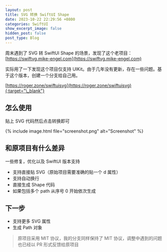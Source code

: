 ```yaml
---
layout: post
title: SVG 转换 SwiftUI Shape
date: 2023-10-22 22:29:56 +0800
categories: SwiftUI
show_excerpt_image: false
hidden_post: false
post_type: Blog
---
```


周末遇到了 SVG 转 SwiftUI Shape 的场景，发现了这个老项目：[https://swiftvg.mike-engel.com](https://swiftvg.mike-engel.com)

实际用了一下发现这个项目仅支持 UIKit。由于几年没有更新，存在一些问题。基于这个版本，创建一个分支给自己用。

[https://roger.zone/swiftuisvg](https://roger.zone/swiftuisvg){:target="\_blank"}

## 怎么使用

贴上 SVG 代码然后点击转换即可

{% include image.html file="screenshot.png" alt="Screenshot" %}

## 和原项目有什么差异

一些修复，优化以及 SwiftUI 版本支持

- 支持直接贴 SVG（原始项目需要准确的贴一个 d 属性）
- 支持自动换行
- 直接生成 Shape 代码
- 如果包括多个 path 从序号 0 开始依次生成

## 下一步

- 支持更多 SVG 属性
- 生成 Path 对象

> 原项目采用 MIT 协议，我的分支同样保持了 MIT 协议，调整中遇到的问题也已经以 PR 形式反馈给原项目
